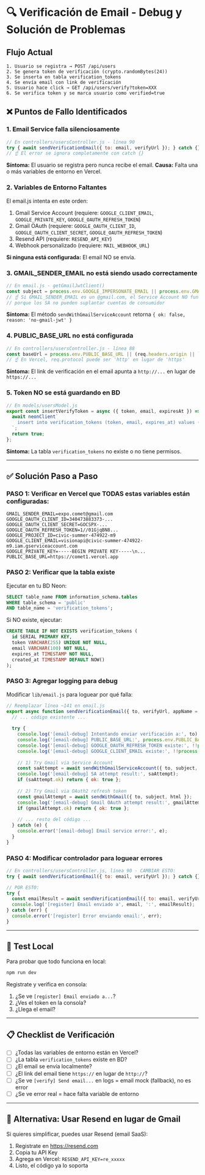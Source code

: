 # 🔍 Verificación de Email - Debug y Solución de Problemas

## Flujo Actual

```
1. Usuario se registra → POST /api/users
2. Se genera token de verificación (crypto.randomBytes(24))
3. Se inserta en tabla verification_tokens
4. Se envía email con link de verificación
5. Usuario hace click → GET /api/users/verify?token=XXX
6. Se verifica token y se marca usuario como verified=true
```

## ❌ Puntos de Fallo Identificados

### 1. **Email Service falla silenciosamente**
```javascript
// En controllers/usersController.js - línea 90
try { await sendVerificationEmail({ to: email, verifyUrl }); } catch {}
// ☝️ El error se ignora completamente con catch {}
```
**Síntoma:** El usuario se registra pero nunca recibe el email.
**Causa:** Falta una o más variables de entorno en Vercel.

### 2. **Variables de Entorno Faltantes**
El email.js intenta en este orden:
1. Gmail Service Account (requiere: `GOOGLE_CLIENT_EMAIL`, `GOOGLE_PRIVATE_KEY`, `GOOGLE_OAUTH_REFRESH_TOKEN`)
2. Gmail OAuth (requiere: `GOOGLE_OAUTH_CLIENT_ID`, `GOOGLE_OAUTH_CLIENT_SECRET`, `GOOGLE_OAUTH_REFRESH_TOKEN`)
3. Resend API (requiere: `RESEND_API_KEY`)
4. Webhook personalizado (requiere: `MAIL_WEBHOOK_URL`)

**Si ninguna está configurada:** El email NO se envía.

### 3. **GMAIL_SENDER_EMAIL no está siendo usado correctamente**
```javascript
// En email.js - getGmailJwtClient()
const subject = process.env.GOOGLE_IMPERSONATE_EMAIL || process.env.GMAIL_SENDER_EMAIL || '';
// ☝️ Si GMAIL_SENDER_EMAIL es un @gmail.com, el Service Account NO funcionará
// porque los SA no pueden suplantar cuentas de consumidor
```

**Síntoma:** El método `sendWithGmailServiceAccount` retorna `{ ok: false, reason: 'no-gmail-jwt' }`

### 4. **PUBLIC_BASE_URL no está configurada**
```javascript
// En controllers/usersController.js - línea 88
const baseUrl = process.env.PUBLIC_BASE_URL || (req.headers.origin || `${req.protocol}://${req.get('host')}`);
// ☝️ En Vercel, req.protocol puede ser 'http' en lugar de 'https'
```

**Síntoma:** El link de verificación en el email apunta a `http://...` en lugar de `https://...`

### 5. **Token NO se está guardando en BD**
```javascript
// En models/usersModel.js
export const insertVerifyToken = async ({ token, email, expiresAt }) => {
  await neonClient`
    insert into verification_tokens (token, email, expires_at) values (${token}, ${email}, ${expiresAt})
  `;
  return true;
};
```

**Síntoma:** La tabla `verification_tokens` no existe o no tiene permisos.

---

## ✅ Solución Paso a Paso

### PASO 1: Verificar en Vercel que TODAS estas variables están configuradas:
```
GMAIL_SENDER_EMAIL=expo.comet@gmail.com
GOOGLE_OAUTH_CLIENT_ID=340473883373-...
GOOGLE_OAUTH_CLIENT_SECRET=GOCSPX-...
GOOGLE_OAUTH_REFRESH_TOKEN=1//01GjqBN8...
GOOGLE_PROJECT_ID=civic-summer-474922-m9
GOOGLE_CLIENT_EMAIL=visionapi@civic-summer-474922-m9.iam.gserviceaccount.com
GOOGLE_PRIVATE_KEY=-----BEGIN PRIVATE KEY-----\n...
PUBLIC_BASE_URL=https://comet1.vercel.app
```

### PASO 2: Verificar que la tabla existe
Ejecutar en tu BD Neon:
```sql
SELECT table_name FROM information_schema.tables 
WHERE table_schema = 'public' 
AND table_name = 'verification_tokens';
```

Si NO existe, ejecutar:
```sql
CREATE TABLE IF NOT EXISTS verification_tokens (
  id SERIAL PRIMARY KEY,
  token VARCHAR(255) UNIQUE NOT NULL,
  email VARCHAR(100) NOT NULL,
  expires_at TIMESTAMP NOT NULL,
  created_at TIMESTAMP DEFAULT NOW()
);
```

### PASO 3: Agregar logging para debug
Modificar `lib/email.js` para loguear por qué falla:

```javascript
// Reemplazar línea ~141 en email.js
export async function sendVerificationEmail({ to, verifyUrl, appName = 'COMET' }) {
  // ... código existente ...
  
  try {
    console.log('[email-debug] Intentando enviar verificación a:', to);
    console.log('[email-debug] PUBLIC_BASE_URL:', process.env.PUBLIC_BASE_URL);
    console.log('[email-debug] GOOGLE_OAUTH_REFRESH_TOKEN existe:', !!process.env.GOOGLE_OAUTH_REFRESH_TOKEN);
    console.log('[email-debug] GOOGLE_CLIENT_EMAIL existe:', !!process.env.GOOGLE_CLIENT_EMAIL);
    
    // 1) Try Gmail via Service Account
    const saAttempt = await sendWithGmailServiceAccount({ to, subject, html });
    console.log('[email-debug] SA attempt result:', saAttempt);
    if (saAttempt.ok) return { ok: true };
    
    // 2) Try Gmail via OAuth2 refresh token
    const gmailAttempt = await sendWithGmail({ to, subject, html });
    console.log('[email-debug] Gmail OAuth attempt result:', gmailAttempt);
    if (gmailAttempt.ok) return { ok: true };
    
    // ... resto del código ...
  } catch (e) {
    console.error('[email-debug] Email service error:', e);
  }
}
```

### PASO 4: Modificar controlador para loguear errores
```javascript
// En controllers/usersController.js, línea 90 - CAMBIAR ESTO:
try { await sendVerificationEmail({ to: email, verifyUrl }); } catch {}

// POR ESTO:
try { 
  const emailResult = await sendVerificationEmail({ to: email, verifyUrl }); 
  console.log('[register] Email enviado a', email, ':', emailResult);
} catch (err) {
  console.error('[register] Error enviando email:', err);
}
```

---

## 🧪 Test Local

Para probar que todo funciona en local:

```bash
npm run dev
```

Registrate y verifica en consola:
1. ¿Se ve `[register] Email enviado a...`?
2. ¿Ves el token en la consola?
3. ¿Llega el email?

---

## 📋 Checklist de Verificación

- [ ] ¿Todas las variables de entorno están en Vercel?
- [ ] ¿La tabla `verification_tokens` existe en BD?
- [ ] ¿El email se envía localmente?
- [ ] ¿El link del email tiene `https://` en lugar de `http://`?
- [ ] ¿Se ve `[verify] Send email...` en logs = email mock (fallback), no es error
- [ ] ¿Se ve error real = hace falta variable de entorno

---

## 🚀 Alternativa: Usar Resend en lugar de Gmail

Si quieres simplificar, puedes usar Resend (email SaaS):

1. Registrate en https://resend.com
2. Copia tu API Key
3. Agrega en Vercel: `RESEND_API_KEY=re_xxxxx`
4. Listo, el código ya lo soporta

